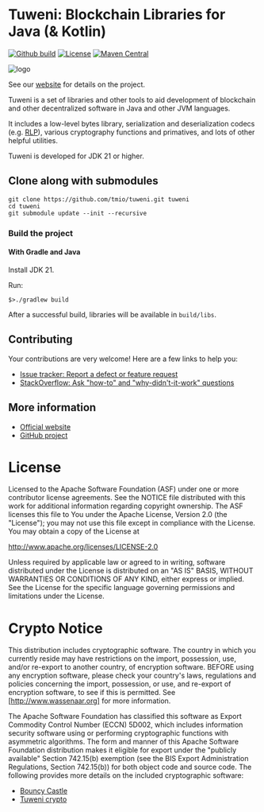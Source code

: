 # Tuweni: Blockchain Libraries for Java (& Kotlin)

[![Github build](https://github.com/tmio/tuweni/actions/workflows/build.yml/badge.svg)](https://github.com/tmio/tuweni/actions)
[![License](https://img.shields.io/badge/License-Apache%202.0-blue.svg)](https://github.com/tmio/tuweni/blob/main/LICENSE)
[![Maven Central](https://maven-badges.herokuapp.com/maven-central/io.tmio/tuweni-tuweni/badge.svg?style=plastic)](https://maven-badges.herokuapp.com/maven-central/io.tmio/tuweni-tuweni)

![logo](tuweni.png)

See our [website](https://tuweni.tmio.io) for details on the project.

Tuweni is a set of libraries and other tools to aid development of blockchain and other decentralized software in Java and other JVM languages.

It includes a low-level bytes library, serialization and deserialization codecs (e.g. [RLP](https://github.com/ethereum/wiki/wiki/RLP)), various cryptography functions and primatives, and lots of other helpful utilities.

Tuweni is developed for JDK 21 or higher.

## Clone along with submodules ##
    git clone https://github.com/tmio/tuweni.git tuweni
    cd tuweni
    git submodule update --init --recursive

### Build the project ###
#### With Gradle and Java ####
Install JDK 21.

Run:

`$>./gradlew build`

After a successful build, libraries will be available in `build/libs`.

## Contributing

Your contributions are very welcome! Here are a few links to help you:

- [Issue tracker: Report a defect or feature request](https://www.github.com/tmio/tuweni/issues)
- [StackOverflow: Ask "how-to" and "why-didn't-it-work" questions](https://stackoverflow.com/questions/ask?tags=tuweni)

## More information

- [Official website](https://tuweni.tmio.io)
- [GitHub project](https://github.com/tmio/tuweni)

# License

Licensed to the Apache Software Foundation (ASF) under one or more contributor license agreements. See the NOTICE
file distributed with this work for additional information regarding copyright ownership. The ASF licenses this file
to You under the Apache License, Version 2.0 (the "License"); you may not use this file except in compliance with the
License. You may obtain a copy of the License at

http://www.apache.org/licenses/LICENSE-2.0

Unless required by applicable law or agreed to in writing, software distributed under the License is distributed on
an "AS IS" BASIS, WITHOUT WARRANTIES OR CONDITIONS OF ANY KIND, either express or implied. See the License for the
specific language governing permissions and limitations under the License.

# Crypto Notice

This distribution includes cryptographic software. The country in which you
currently reside may have restrictions on the import, possession, use, and/or
re-export to another country, of encryption software. BEFORE using any
encryption software, please check your country's laws, regulations and
policies concerning the import, possession, or use, and re-export of encryption
software, to see if this is permitted. See [http://www.wassenaar.org] for
more information.

The Apache Software Foundation has classified this software as Export Commodity
Control Number (ECCN) 5D002, which includes information security software using
or performing cryptographic functions with asymmetric algorithms. The form and
manner of this Apache Software Foundation distribution makes it eligible for
export under the "publicly available" Section 742.15(b) exemption (see the BIS
Export Administration Regulations, Section 742.15(b)) for both object code and
source code.
The following provides more details on the included cryptographic software:
* [Bouncy Castle](http://bouncycastle.org/)
* [Tuweni crypto](./crypto)
